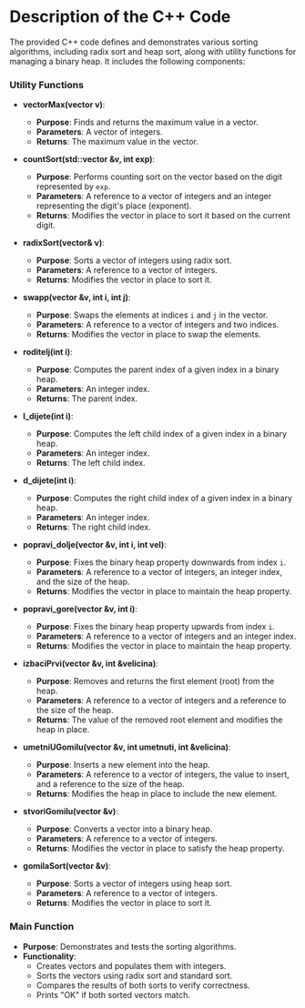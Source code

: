 # Description of the C++ Code

The provided C++ code defines and demonstrates various sorting algorithms, including radix sort and heap sort, along with utility functions for managing a binary heap. It includes the following components:

### Utility Functions
- **vectorMax(vector<int> v)**:
  - **Purpose**: Finds and returns the maximum value in a vector.
  - **Parameters**: A vector of integers.
  - **Returns**: The maximum value in the vector.

- **countSort(std::vector<int> &v, int exp)**:
  - **Purpose**: Performs counting sort on the vector based on the digit represented by `exp`.
  - **Parameters**: A reference to a vector of integers and an integer representing the digit's place (exponent).
  - **Returns**: Modifies the vector in place to sort it based on the current digit.

- **radixSort(vector<int>& v)**:
  - **Purpose**: Sorts a vector of integers using radix sort.
  - **Parameters**: A reference to a vector of integers.
  - **Returns**: Modifies the vector in place to sort it.

- **swapp(vector<int> &v, int i, int j)**:
  - **Purpose**: Swaps the elements at indices `i` and `j` in the vector.
  - **Parameters**: A reference to a vector of integers and two indices.
  - **Returns**: Modifies the vector in place to swap the elements.

- **roditelj(int i)**:
  - **Purpose**: Computes the parent index of a given index in a binary heap.
  - **Parameters**: An integer index.
  - **Returns**: The parent index.

- **l_dijete(int i)**:
  - **Purpose**: Computes the left child index of a given index in a binary heap.
  - **Parameters**: An integer index.
  - **Returns**: The left child index.

- **d_dijete(int i)**:
  - **Purpose**: Computes the right child index of a given index in a binary heap.
  - **Parameters**: An integer index.
  - **Returns**: The right child index.

- **popravi_dolje(vector<int> &v, int i, int vel)**:
  - **Purpose**: Fixes the binary heap property downwards from index `i`.
  - **Parameters**: A reference to a vector of integers, an integer index, and the size of the heap.
  - **Returns**: Modifies the vector in place to maintain the heap property.

- **popravi_gore(vector<int> &v, int i)**:
  - **Purpose**: Fixes the binary heap property upwards from index `i`.
  - **Parameters**: A reference to a vector of integers and an integer index.
  - **Returns**: Modifies the vector in place to maintain the heap property.

- **izbaciPrvi(vector<int> &v, int &velicina)**:
  - **Purpose**: Removes and returns the first element (root) from the heap.
  - **Parameters**: A reference to a vector of integers and a reference to the size of the heap.
  - **Returns**: The value of the removed root element and modifies the heap in place.

- **umetniUGomilu(vector<int> &v, int umetnuti, int &velicina)**:
  - **Purpose**: Inserts a new element into the heap.
  - **Parameters**: A reference to a vector of integers, the value to insert, and a reference to the size of the heap.
  - **Returns**: Modifies the heap in place to include the new element.

- **stvoriGomilu(vector<int> &v)**:
  - **Purpose**: Converts a vector into a binary heap.
  - **Parameters**: A reference to a vector of integers.
  - **Returns**: Modifies the vector in place to satisfy the heap property.

- **gomilaSort(vector<int> &v)**:
  - **Purpose**: Sorts a vector of integers using heap sort.
  - **Parameters**: A reference to a vector of integers.
  - **Returns**: Modifies the vector in place to sort it.

### Main Function
- **Purpose**: Demonstrates and tests the sorting algorithms.
- **Functionality**:
  - Creates vectors and populates them with integers.
  - Sorts the vectors using radix sort and standard sort.
  - Compares the results of both sorts to verify correctness.
  - Prints "OK" if both sorted vectors match.